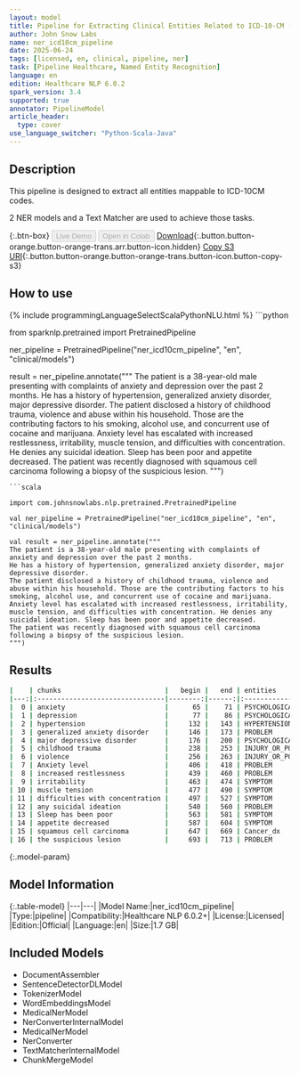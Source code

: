 ```yaml
---
layout: model
title: Pipeline for Extracting Clinical Entities Related to ICD-10-CM (General 3-character Codes)
author: John Snow Labs
name: ner_icd10cm_pipeline
date: 2025-06-24
tags: [licensed, en, clinical, pipeline, ner]
task: [Pipeline Healthcare, Named Entity Recognition]
language: en
edition: Healthcare NLP 6.0.2
spark_version: 3.4
supported: true
annotator: PipelineModel
article_header:
  type: cover
use_language_switcher: "Python-Scala-Java"
---
```


## Description

This pipeline is designed to extract all entities mappable to ICD-10CM codes.

2 NER models and a Text Matcher are used to achieve those tasks.

{:.btn-box}
<button class="button button-orange" disabled>Live Demo</button>
<button class="button button-orange" disabled>Open in Colab</button>
[Download](https://s3.amazonaws.com/auxdata.johnsnowlabs.com/clinical/models/ner_icd10cm_pipeline_en_6.0.2_3.4_1750775269394.zip){:.button.button-orange.button-orange-trans.arr.button-icon.hidden}
[Copy S3 URI](s3://auxdata.johnsnowlabs.com/clinical/models/ner_icd10cm_pipeline_en_6.0.2_3.4_1750775269394.zip){:.button.button-orange.button-orange-trans.button-icon.button-copy-s3}

## How to use



<div class="tabs-box" markdown="1">
{% include programmingLanguageSelectScalaPythonNLU.html %}
```python

from sparknlp.pretrained import PretrainedPipeline

ner_pipeline = PretrainedPipeline("ner_icd10cm_pipeline", "en", "clinical/models")

result = ner_pipeline.annotate("""
The patient is a 38-year-old male presenting with complaints of anxiety and depression over the past 2 months.
He has a history of hypertension, generalized anxiety disorder, major depressive disorder.
The patient disclosed a history of childhood trauma, violence and abuse within his household. Those are the contributing factors to his smoking, alcohol use, and concurrent use of cocaine and marijuana.
Anxiety level has escalated with increased restlessness, irritability, muscle tension, and difficulties with concentration. He denies any suicidal ideation. Sleep has been poor and appetite decreased.
The patient was recently diagnosed with squamous cell carcinoma following a biopsy of the suspicious lesion.
""")

```
```scala

import com.johnsnowlabs.nlp.pretrained.PretrainedPipeline

val ner_pipeline = PretrainedPipeline("ner_icd10cm_pipeline", "en", "clinical/models")

val result = ner_pipeline.annotate("""
The patient is a 38-year-old male presenting with complaints of anxiety and depression over the past 2 months.
He has a history of hypertension, generalized anxiety disorder, major depressive disorder.
The patient disclosed a history of childhood trauma, violence and abuse within his household. Those are the contributing factors to his smoking, alcohol use, and concurrent use of cocaine and marijuana.
Anxiety level has escalated with increased restlessness, irritability, muscle tension, and difficulties with concentration. He denies any suicidal ideation. Sleep has been poor and appetite decreased.
The patient was recently diagnosed with squamous cell carcinoma following a biopsy of the suspicious lesion.
""")

```
</div>

## Results

```bash
|    | chunks                          |   begin |   end | entities                |
|---:|:--------------------------------|--------:|------:|:------------------------|
|  0 | anxiety                         |      65 |    71 | PSYCHOLOGICAL_CONDITION |
|  1 | depression                      |      77 |    86 | PSYCHOLOGICAL_CONDITION |
|  2 | hypertension                    |     132 |   143 | HYPERTENSION            |
|  3 | generalized anxiety disorder    |     146 |   173 | PROBLEM                 |
|  4 | major depressive disorder       |     176 |   200 | PSYCHOLOGICAL_CONDITION |
|  5 | childhood trauma                |     238 |   253 | INJURY_OR_POISONING     |
|  6 | violence                        |     256 |   263 | INJURY_OR_POISONING     |
|  7 | Anxiety level                   |     406 |   418 | PROBLEM                 |
|  8 | increased restlessness          |     439 |   460 | PROBLEM                 |
|  9 | irritability                    |     463 |   474 | SYMPTOM                 |
| 10 | muscle tension                  |     477 |   490 | SYMPTOM                 |
| 11 | difficulties with concentration |     497 |   527 | SYMPTOM                 |
| 12 | any suicidal ideation           |     540 |   560 | PROBLEM                 |
| 13 | Sleep has been poor             |     563 |   581 | SYMPTOM                 |
| 14 | appetite decreased              |     587 |   604 | SYMPTOM                 |
| 15 | squamous cell carcinoma         |     647 |   669 | Cancer_dx               |
| 16 | the suspicious lesion           |     693 |   713 | PROBLEM                 |
```

{:.model-param}
## Model Information

{:.table-model}
|---|---|
|Model Name:|ner_icd10cm_pipeline|
|Type:|pipeline|
|Compatibility:|Healthcare NLP 6.0.2+|
|License:|Licensed|
|Edition:|Official|
|Language:|en|
|Size:|1.7 GB|

## Included Models

- DocumentAssembler
- SentenceDetectorDLModel
- TokenizerModel
- WordEmbeddingsModel
- MedicalNerModel
- NerConverterInternalModel
- MedicalNerModel
- NerConverter
- TextMatcherInternalModel
- ChunkMergeModel